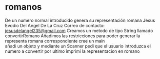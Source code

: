 # romanos
De un numero normal introducido genera su representación romana
Jesus Evodio Del  Angel De La Cruz
Correo de contacto:  jesusdelangel235@gmail.com
Creamos un metodo de tipo String llamado convertirRomano 
Añadimos las restricciones  para poder generar la representa romana correspondiente
cree un main  
añadi un objeto  y mediante un Scanner  pedi que el usuario introduzca el numero a  convertir 
por ultimo imprimi la representacion en romano
